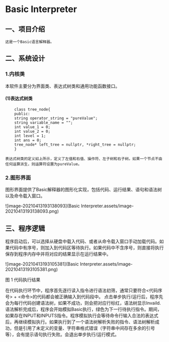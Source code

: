 # Basic Interpreter
## 一、项目介绍

	这是一个Basic语言解释器。

## 二、系统设计

### 1.内核类

本软件主要分为界面类、表达式树类和通用功能函数接口。

 

#### (1)表达式树类

```
	class tree_node{
    public:
    string operator_string = "pureValue";
    string variable_name = "";
    int value_1 = 0;
    int value_2 = 0;
    int level = 1;
    int ans = 0;
    tree_node* left_tree = nullptr, *right_tree = nullptr;
	}
```
	表达式树类的定义如上所示，定义了左值和右值、操作符、左子树和右子树。如果一个节点不由任何运算派生，则运算符设置为pureValue。

### 2.图形界面

图形界面提供了Basic解释器的图形化实现，包括代码、运行结果、语句和语法树以及命令载入窗口。

![image-20210413193138093](Basic Interpreter.assets/image-20210413193138093.png)

## 三、程序逻辑

程序启动后，可以选择从硬盘中载入代码、或者从命令载入窗口手动加载代码。如果代码中有序号，则加入到代码区等待执行。如果代码中不含序号，则直接将执行保存到程序内存中并将对应的结果显示在运行结果中。

![image-20210413193105381](Basic Interpreter.assets/image-20210413193105381.png)

图 1 代码执行结果

在代码执行环节中，程序首先逐行读入指令进行语法初筛，通常只要符合<代码序号> + <命令>的代码都会被正确输入到代码段中。
点击单步执行/运行后，程序先会为每行代码创建语法树，如果不成功，则会把对应行标红，语法树显示Invaild.
语法解析完成后，程序会开始模拟Basic执行，绿色为下一行待执行指令。期间，如果存在INPUT和INPUTS指令。程序模拟执行会等待命令行输入合法的表达式后，再继续模拟执行。如果执行到了一个语法树解析失败的指令、语法树解析成功，但是引用了未定义的变量、字符串格式错误（字符串中间存在多余的引号等），会有提示语句执行失败。会退出单步执行/运行模式。
